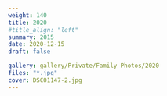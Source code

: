 ```yaml
---
weight: 140
title: 2020
#title_align: "left"
summary: 2015
date: 2020-12-15
draft: false

gallery: gallery/Private/Family Photos/2020
files: "*.jpg"
cover: DSC01147-2.jpg
---
```

